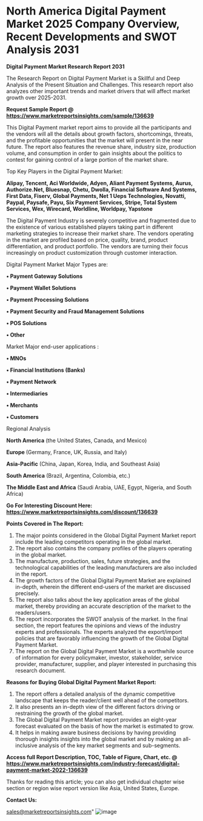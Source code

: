 # North America Digital Payment Market 2025 Company Overview, Recent Developments and SWOT Analysis 2031

<strong>Digital Payment Market Research Report 2031</strong>

The Research Report on Digital Payment Market is a Skillful and Deep Analysis of the Present Situation and Challenges. This research report also analyzes other important trends and market drivers that will affect market growth over 2025-2031.

<strong>Request Sample Report @ <a href=https://www.marketreportsinsights.com/sample/136639>https://www.marketreportsinsights.com/sample/136639</a></strong>

This Digital Payment market report aims to provide all the participants and the vendors will all the details about growth factors, shortcomings, threats, and the profitable opportunities that the market will present in the near future. The report also features the revenue share, industry size, production volume, and consumption in order to gain insights about the politics to contest for gaining control of a large portion of the market share.

Top Key Players in the Digital Payment Market:

<strong>Alipay, Tencent, Aci Worldwide, Adyen, Aliant Payment Systems, Aurus, Authorize.Net, Bluesnap, Chetu, Dwolla, Financial Software And Systems, First Data, Fiserv, Global Payments, Net 1 Ueps Technologies, Novatti, Paypal, Paysafe, Payu, Six Payment Services, Stripe, Total System Services, Wex, Wirecard, Worldline, Worldpay, Yapstone</strong>

The Digital Payment Industry is severely competitive and fragmented due to the existence of various established players taking part in different marketing strategies to increase their market share. The vendors operating in the market are profiled based on price, quality, brand, product differentiation, and product portfolio. The vendors are turning their focus increasingly on product customization through customer interaction.

Digital Payment Market Major Types are:

<strong>• Payment Gateway Solutions

• Payment Wallet Solutions

• Payment Processing Solutions

• Payment Security and Fraud Management Solutions

• POS Solutions

• Other</strong>

Market Major end-user applications :

<strong>• MNOs

• Financial Institutions (Banks)

• Payment Network

• Intermediaries

• Merchants

• Customers</strong>

Regional Analysis

</u><strong><b>North America</b></strong> (the United States, Canada, and Mexico)

<strong><b>Europe </b></strong>(Germany, France, UK, Russia, and Italy)

<strong><b>Asia-Pacific</b></strong> (China, Japan, Korea, India, and Southeast Asia)

<strong><b>South America</b></strong> (Brazil, Argentina, Colombia, etc.)

<strong><b>The Middle East and Africa</b></strong> (Saudi Arabia, UAE, Egypt, Nigeria, and South Africa)

<strong>Go For Interesting Discount Here: <a href=https://www.marketreportsinsights.com/discount/136639>https://www.marketreportsinsights.com/discount/136639</a></strong>

<strong>Points Covered in The Report:</strong>
<ol>
  <li>The major points considered in the Global Digital Payment Market report include the leading competitors operating in the global market.</li>
  <li>The report also contains the company profiles of the players operating in the global market.</li>
  <li>The manufacture, production, sales, future strategies, and the technological capabilities of the leading manufacturers are also included in the report.</li>
  <li>The growth factors of the Global Digital Payment Market are explained in-depth, wherein the different end-users of the market are discussed precisely.</li>
  <li>The report also talks about the key application areas of the global market, thereby providing an accurate description of the market to the readers/users.</li>
  <li>The report incorporates the SWOT analysis of the market. In the final section, the report features the opinions and views of the industry experts and professionals. The experts analyzed the export/import policies that are favorably influencing the growth of the Global Digital Payment Market.</li>
  <li>The report on the Global Digital Payment Market is a worthwhile source of information for every policymaker, investor, stakeholder, service provider, manufacturer, supplier, and player interested in purchasing this research document.</li>
</ol>
<strong>Reasons for Buying Global Digital Payment Market Report:</strong>

<ol>
  <li>The report offers a detailed analysis of the dynamic competitive landscape that keeps the reader/client well ahead of the competitors.</li>
  <li>It also presents an in-depth view of the different factors driving or restraining the growth of the global market.</li>
  <li>The Global Digital Payment Market report provides an eight-year forecast evaluated on the basis of how the market is estimated to grow.</li>
  <li>It helps in making aware business decisions by having providing thorough insights insights into the global market and by making an all-inclusive analysis of the key market segments and sub-segments.</li>
</ol>
<strong>Access full Report Description, TOC, Table of Figure, Chart, etc. @ <a href=https://www.marketreportsinsights.com/industry-forecast/digital-payment-market-2022-136639>https://www.marketreportsinsights.com/industry-forecast/digital-payment-market-2022-136639</a></strong>


Thanks for reading this article; you can also get individual chapter wise section or region wise report version like Asia, United States, Europe.

<strong>Contact Us:</strong>

sales@marketreportsinsights.com"
![image](https://github.com/user-attachments/assets/2c497894-e7f2-4dba-94fb-0131a9ba66c3)
